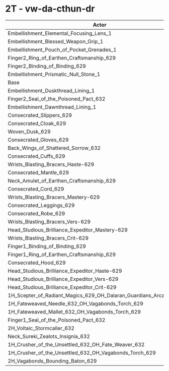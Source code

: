 # 2T - vw-da-cthun-dr
| Actor | DPS | Increase |
|---|:---:|:---:|
|Embellishment_Elemental_Focusing_Lens_1|1430252|0.29%|
|Embellishment_Blessed_Weapon_Grip_1|1429170|0.22%|
|Embellishment_Pouch_of_Pocket_Grenades_1|1428094|0.14%|
|Finger2_Ring_of_Earthen_Craftsmanship_629|1427312|0.09%|
|Finger2_Binding_of_Binding_629|1427034|0.07%|
|Embellishment_Prismatic_Null_Stone_1|1426059|0.00%|
|Base|1426053|0.00%|
|Embellishment_Duskthread_Lining_1|1425934|-0.01%|
|Finger2_Seal_of_the_Poisoned_Pact_632|1425696|-0.03%|
|Embellishment_Dawnthread_Lining_1|1425695|-0.03%|
|Consecrated_Slippers_629|1425128|-0.06%|
|Consecrated_Cloak_629|1423798|-0.16%|
|Woven_Dusk_629|1423722|-0.16%|
|Consecrated_Gloves_629|1423501|-0.18%|
|Back_Wings_of_Shattered_Sorrow_632|1423439|-0.18%|
|Consecrated_Cuffs_629|1422207|-0.27%|
|Wrists_Blasting_Bracers_Haste-629|1422127|-0.28%|
|Consecrated_Mantle_629|1421730|-0.30%|
|Neck_Amulet_of_Earthen_Craftsmanship_629|1421558|-0.32%|
|Consecrated_Cord_629|1421231|-0.34%|
|Wrists_Blasting_Bracers_Mastery-629|1420730|-0.37%|
|Consecrated_Leggings_629|1419797|-0.44%|
|Consecrated_Robe_629|1419690|-0.45%|
|Wrists_Blasting_Bracers_Vers-629|1419239|-0.48%|
|Head_Studious_Brilliance_Expeditor_Mastery-629|1417779|-0.58%|
|Wrists_Blasting_Bracers_Crit-629|1417640|-0.59%|
|Finger1_Binding_of_Binding_629|1415933|-0.71%|
|Finger1_Ring_of_Earthen_Craftsmanship_629|1415875|-0.71%|
|Consecrated_Hood_629|1415836|-0.72%|
|Head_Studious_Brilliance_Expeditor_Haste-629|1412687|-0.94%|
|Head_Studious_Brilliance_Expeditor_Vers-629|1412263|-0.97%|
|Head_Studious_Brilliance_Expeditor_Crit-629|1407561|-1.30%|
|1H_Scepter_of_Radiant_Magics_629_OH_Dalaran_Guardians_Arcanotool_632|1406103|-1.40%|
|1H_Fateweaved_Needle_632_OH_Vagabonds_Torch_629|1400884|-1.76%|
|1H_Fateweaved_Mallet_632_OH_Vagabonds_Torch_629|1400638|-1.78%|
|Finger1_Seal_of_the_Poisoned_Pact_632|1399952|-1.83%|
|2H_Voltaic_Stormcaller_632|1386349|-2.78%|
|Neck_Sureki_Zealots_Insignia_632|1374183|-3.64%|
|1H_Crusher_of_the_Unsettled_632_OH_Fate_Weaver_632|1198713|-15.94%|
|1H_Crusher_of_the_Unsettled_632_OH_Vagabonds_Torch_629|1196068|-16.13%|
|2H_Vagabonds_Bounding_Baton_629|1157794|-18.81%|
